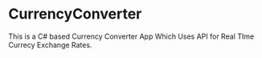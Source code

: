 # CurrencyConverter
This is a C# based Currency Converter App Which Uses API for Real TIme Currecy Exchange Rates.
